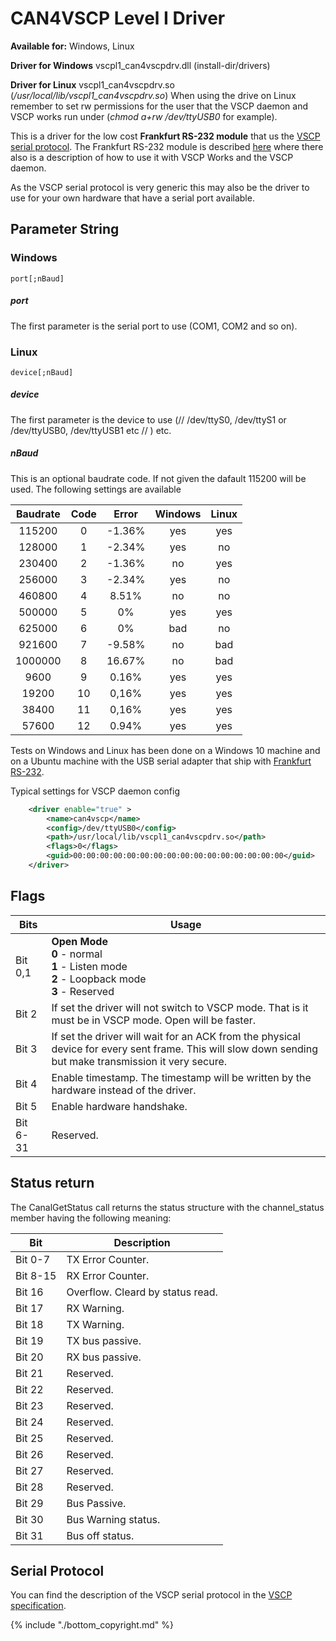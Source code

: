 # CAN4VSCP Level I Driver

**Available for:** Windows, Linux

**Driver for Windows** vscpl1_can4vscpdrv.dll (install-dir/drivers) 

**Driver for Linux** vscpl1_can4vscpdrv.so (*/usr/local/lib/vscpl1_can4vscpdrv.so*) When using the drive on Linux remember to set rw permissions for the user that the VSCP daemon and VSCP works run under (*chmod a+rw /dev/ttyUSB0* for example).

This is a driver for the low cost **Frankfurt RS-232 module** that us the [VSCP serial protocol](https://grodansparadis.gitbooks.io/the-vscp-specification/content/vscp_over_a_serial_channel_rs-232.html). The Frankfurt RS-232 module is described [here](https://www.grodansparadis.com/can4vscp_rs232/can4vscp_rs232.html) where there also is a description of how to use it with VSCP Works and the VSCP daemon.  

As the VSCP serial protocol is very generic this may also be the driver to use for your own hardware that have a serial port available.

## Parameter String

### Windows

    port[;nBaud]

##### port

The first parameter is the serial port to use (COM1, COM2 and so on). 



### Linux

    device[;nBaud]

##### device

The first parameter is the device to use (// /dev/ttyS0, /dev/ttyS1 or /dev/ttyUSB0, /dev/ttyUSB1 etc // ) etc. 

##### nBaud

This is an optional baudrate code. If not given the dafault 115200 will be used. The following settings are available

 | Baudrate | Code | Error  | Windows | Linux | 
 | :--------: | :----: | :-----:  | :-------: | :-----: | 
 | 115200   | 0    | -1.36% | yes     | yes   | 
 | 128000   | 1    | -2.34% | yes     | no    | 
 | 230400   | 2    | -1.36% | no      | yes   | 
 | 256000   | 3    | -2.34% | yes     | no    | 
 | 460800   | 4    | 8.51%  | no      | no    | 
 | 500000   | 5    | 0%     | yes     | yes   | 
 | 625000   | 6    | 0%     | bad     | no    | 
 | 921600   | 7    | -9.58% | no      | bad   | 
 | 1000000  | 8    | 16.67% | no      | bad   | 
 | 9600     | 9    | 0.16%  | yes     | yes   | 
 | 19200    | 10   | 0,16%  | yes     | yes   | 
 | 38400    | 11   | 0,16%  | yes     | yes   | 
 | 57600    | 12   | 0.94%  | yes     | yes   | 

Tests on Windows and Linux has been done on a Windows 10 machine and on a Ubuntu machine with the USB serial adapter that ship with [Frankfurt RS-232](http://www.grodansparadis.com/frankfurt/rs232/frankfurt-rs232.html).

Typical settings for VSCP daemon config

```xml
    <driver enable="true" >
        <name>can4vscp</name>
        <config>/dev/ttyUSB0</config>
        <path>/usr/local/lib/vscpl1_can4vscpdrv.so</path>
        <flags>0</flags>
        <guid>00:00:00:00:00:00:00:00:00:00:00:00:00:00:00:00</guid>
    </driver>
```


## Flags

 | Bits | Usage | 
 | ----  | ----- | 
 | Bit 0,1  | **Open Mode** <br> **0** - normal <br> **1** - Listen mode <br> **2** - Loopback mode <br> **3** - Reserved | 
 | Bit 2    | If set the driver will not switch to VSCP mode. That is it must be in VSCP mode. Open will be faster. | 
 | Bit 3    | If set the driver will wait for an ACK from the physical device for every sent frame. This will slow down sending but make transmission it very secure. | 
 | Bit 4    | Enable timestamp. The timestamp will be written by the hardware instead of the driver. | 
 | Bit 5    | Enable hardware handshake.  | 
 | Bit 6-31 | Reserved.  | 

## Status return

The CanalGetStatus call returns the status structure with the channel_status member having the following meaning:

 | Bit      | Description                      | 
 | ---      | -----------                      | 
 | Bit 0-7  | TX Error Counter.                | 
 | Bit 8-15 | RX Error Counter.                | 
 | Bit 16   | Overflow. Cleard by status read. | 
 | Bit 17   | RX Warning.                      | 
 | Bit 18   | TX Warning.                      | 
 | Bit 19   | TX bus passive.                  | 
 | Bit 20   | RX bus passive.                  | 
 | Bit 21   | Reserved.                        | 
 | Bit 22   | Reserved.                        | 
 | Bit 23   | Reserved.                        | 
 | Bit 24   | Reserved.                        | 
 | Bit 25   | Reserved.                        | 
 | Bit 26   | Reserved.                        | 
 | Bit 27   | Reserved.                        | 
 | Bit 28   | Reserved.                        | 
 | Bit 29   | Bus Passive.                     | 
 | Bit 30   | Bus Warning status.              | 
 | Bit 31   | Bus off status.                  | 

## Serial Protocol

You can find the description of the VSCP serial protocol in the [VSCP specification](http://www.vscp.org/docs/vscpspec/doku.php?id=physical_level_lower_level_protocols#vscp_over_a_serial_channel_rs-232).

{% include "./bottom_copyright.md" %}

